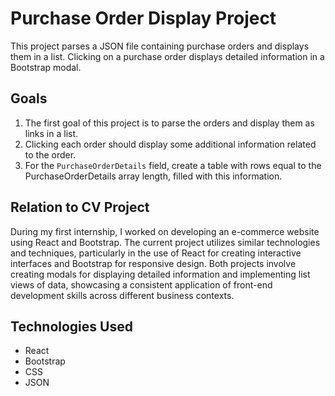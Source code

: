# Purchase Order Display Project

This project parses a JSON file containing purchase orders and displays them in a list. Clicking on a purchase order displays detailed information in a Bootstrap modal.

## Goals

1. The first goal of this project is to parse the orders and display them as links in a list.
2. Clicking each order should display some additional information related to the order.
3. For the `PurchaseOrderDetails` field, create a table with rows equal to the PurchaseOrderDetails array length, filled with this information.


## Relation to CV Project

During my first internship, I worked on developing an e-commerce website using React and Bootstrap. The current project utilizes similar technologies and techniques, particularly in the use of React for creating interactive interfaces and Bootstrap for responsive design. Both projects involve creating modals for displaying detailed information and implementing list views of data, showcasing a consistent application of front-end development skills across different business contexts.

## Technologies Used

- React
- Bootstrap
- CSS
- JSON
